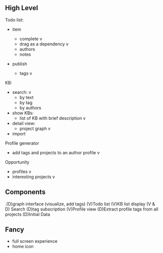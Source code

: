 ## High Level
Todo list:
- item
    - complete v
    - drag as a dependency v
    - authors
    - notes

- publish
    - tags v

KB:
- search: v
    - by text
    - by tag
    - by authors
- show KBs:
    - list of KB with brief description v
- detail view:
    - project graph v
- import

Profile generator
- add tags and projects to an author profile v

Opportunity
- profiles v
- interesting projects v

## Components
.(D)graph interface (visualize, add tags)
(V)Todo list
(V)KB list display
(V & D) Search
(D)tag subscription
(V)Profile view
(D)Extract profile tags from all projects
(D)Initial Data

## Fancy
- full screen experience
- home icon